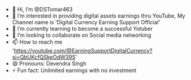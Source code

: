 - 👋 Hi, I’m @DSTomar463
- 👀 I’m interested in providing digital assets earnings thru YouTube, My Channel name is 'Digital Currency Earning Support Official'
- 🌱 I’m currently learning to become a successful Yotuber
- 💞️ I’m looking to collaborate on Social media networking 
- 📫 How to reach me 'https://youtube.com/@EarningSupportDigitalCurrency?si=QbUKcfQSkeOdW39S'
- 😄 Pronouns: Devendra Singh 
- ⚡ Fun fact: Unlimited earnings with no investment 

<!---
DSTomar463/DSTomar463 is a ✨ special ✨ repository because its `README.md` (this file) appears on your GitHub profile.
You can click the Preview link to take a look at your changes.
--->
